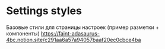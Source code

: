 # Settings styles

Базовые стили для страницы настроек (пример разметки + компоненты) https://faint-adasaurus-4bc.notion.site/c291aa6a57a94057baaf20ec0cbce4ba
